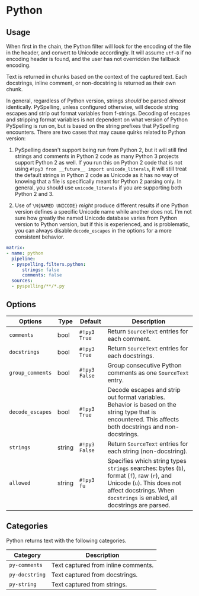 # Python

## Usage

When first in the chain, the Python filter will look for the encoding of the file in the header, and convert to Unicode accordingly. It will assume `utf-8` if no encoding header is found, and the user has not overridden the fallback encoding.

Text is returned in chunks based on the context of the captured text. Each docstrings, inline comment, or non-docstring is returned as their own chunk.

In general, regardless of Python version, strings *should* be parsed *almost* identically. PySpelling, unless configured otherwise, will decode string escapes and strip out format variables from f-strings. Decoding of escapes and stripping format variables is not dependent on what version of Python PySpelling is run on, but is based on the string prefixes that PySpelling encounters. There are two cases that may cause quirks related to Python version:

1. PySpelling doesn't support being run from Python 2, but it will still find strings and comments in Python 2 code as many Python 3 projects support Python 2 as well. If you run this on Python 2 code that is not using `#!py3 from __future__ import unicode_literals`, it will still treat the default strings in Python 2 code as Unicode as it has no way of knowing that a file is specifically meant for Python 2 parsing only. In general, you should use `unicode_literals` if you are supporting both Python 2 and 3.

2. Use of `\N{NAMED UNICODE}` *might* produce different results if one Python version defines a specific Unicode name while another does not. I'm not sure how greatly the named Unicode database varies from Python version to Python version, but if this is experienced, and is problematic, you can always disable `decode_escapes` in the options for a more consistent behavior.

```yaml
matrix:
- name: python
  pipeline:
  - pyspelling.filters.python:
      strings: false
      comments: false
  sources:
  - pyspelling/**/*.py
```

## Options

Options          | Type     | Default       | Description
---------------- | -------- | ------------- | -----------
`comments`       | bool     | `#!py3 True`  | Return `SourceText` entries for each comment.
`docstrings`     | bool     | `#!py3 True`  | Return `SourceText` entries for each docstrings.
`group_comments` | bool     | `#!py3 False` | Group consecutive Python comments as one `SourceText` entry.
`decode_escapes` | bool     | `#!py3 True`  | Decode escapes and strip out format variables. Behavior is based on the string type that is encountered. This affects both docstrings and non-docstrings.
`strings`        | string   | `#!py3 False` | Return `SourceText` entries for each string (non-docstring).
`allowed`        | string   | `#!py3 fu`    | Specifies which string types `strings` searches: bytes (`b`), format (`f`), raw (`r`), and Unicode (`u`). This does not affect docstrings. When `docstrings` is enabled, all docstrings are parsed.

## Categories

Python returns text with the following categories.

Category       | Description
-------------- | -----------
`py-comments`  | Text captured from inline comments.
`py-docstring` | Text captured from docstrings.
`py-string`    | Text captured from strings.
